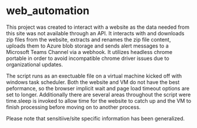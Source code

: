 # web_automation
This project was created to interact with a website as the data needed from this site was not available through an API.
It interacts with and downloads zip files from the website, extracts and renames the zip file content, uploads them to Azure blob storage and sends alert messages to a Microsoft Teams Channel via a webhook.
It utilizes headless chrome portable in order to avoid incompatible chrome driver issues due to organizational updates.

The script runs as an exectuable file on a virtual machine kicked off with windows task scheduler. Both the website and VM do not have the best peformance, so the browser implicit wait and page load timeout options are set to longer. Additionally there are several areas throughout the script were time.sleep is invoked to allow time for the website to catch up and the VM to finish processing before moving on to another process.

Please note that sensitiive/site specific information has been generalized.
